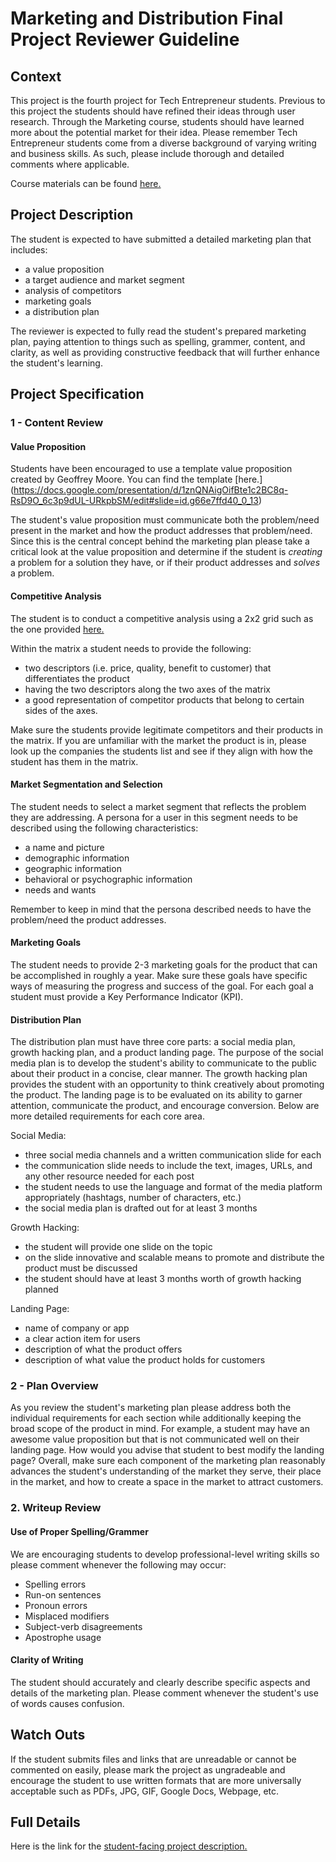 Marketing and Distribution Final Project Reviewer Guideline
=============================================

## Context

This project is the fourth project for Tech Entrepreneur students. Previous to this project the students should have refined their ideas through user research. Through the Marketing course, students should have learned more about the potential market for their idea. Please remember Tech Entrepreneur students come from a diverse background of varying writing and business skills. As such, please include thorough and detailed comments where applicable.

Course materials can be found [here.]()

## Project Description

The student is expected to have submitted a detailed marketing plan that includes:

* a value proposition
* a target audience and market segment
* analysis of competitors
* marketing goals
* a distribution plan

The reviewer is expected to fully read the student's prepared marketing plan, paying attention to things such as spelling, grammer, content, and clarity, as well as providing constructive feedback that will further enhance the student's learning.

<!--Here is an example <project href = ...>.-->

## Project Specification

### 1 - Content Review

	
#### Value Proposition
Students have been encouraged to use a template value proposition created by Geoffrey Moore. You can find the template [here.] 
(https://docs.google.com/presentation/d/1znQNAigOifBte1c2BC8q-RsD9O_6c3p9dUL-URkpbSM/edit#slide=id.g66e7ffd40_0_13)

The student's value proposition must communicate both the problem/need present in the market and how the product addresses that problem/need. Since this is the central concept behind the marketing plan please take a critical look at the value proposition and determine if the student is _creating_ a problem for a solution they have, or if their product addresses and _solves_ a problem.

#### Competitive Analysis
The student is to conduct a competitive analysis using a 2x2 grid such as the one provided [here.](https://docs.google.com/presentation/d/1znQNAigOifBte1c2BC8q-RsD9O_6c3p9dUL-URkpbSM/edit#slide=id.g66e7ffd40_0_0)

Within the matrix a student needs to provide the following:

* two descriptors (i.e. price, quality, benefit to customer) that differentiates the product
* having the two descriptors along the two axes of the matrix
* a good representation of competitor products that belong to certain sides of the axes.

Make sure the students provide legitimate competitors and their products in the matrix. If you are unfamiliar with the market the product is in, please look up the companies the students list and see if they align with how the student has them in the matrix.

#### Market Segmentation and Selection
The student needs to select a market segment that reflects the problem they are addressing. A persona for a user in this segment needs to be described using the following characteristics:

* a name and picture
* demographic information 
* geographic information
* behavioral or psychographic information  
* needs and wants 

Remember to keep in mind that the persona described needs to have the problem/need the product addresses.
#### Marketing Goals
The student needs to provide 2-3 marketing goals for the product that can be accomplished in roughly a year. Make sure these goals have specific ways of measuring the progress and success of the goal. For each goal a student must provide a Key Performance Indicator (KPI).

#### Distribution Plan
The distribution plan must have three core parts: a social media plan, growth hacking plan, and a product landing page. The purpose of the social media plan is to develop the student's ability to communicate to the public about their product in a concise, clear manner. The growth hacking plan provides the student with an opportunity to think creatively about promoting the product. The landing page is to be evaluated on its ability to garner attention, communicate the product, and encourage conversion. Below are more detailed requirements for each core area.

Social Media:

* three social media channels and a written communication slide for each
* the communication slide needs to include the text, images, URLs, and any other resource needed for each post
* the student needs to use the language and format of the media platform appropriately (hashtags, number of characters, etc.)
* the social media plan is drafted out for at least 3 months

Growth Hacking:

* the student will provide one slide on the topic
* on the slide innovative and scalable means to promote and distribute the product must be discussed
* the student should have at least 3 months worth of growth hacking planned

Landing Page:

* name of company or app 
* a clear action item for users 
* description of what the product offers
* description of what value the product holds for customers

### 2 - Plan Overview
As you review the student's marketing plan please address both the individual requirements for each section while additionally keeping the broad scope of the product in mind. For example, a student may have an awesome value proposition but that is not communicated well on their landing page. How would you advise that student to best modify the landing page? Overall, make sure each component of the marketing plan reasonably advances the student's understanding of the market they serve, their place in the market, and how to create a space in the market to attract customers.

### 2. Writeup Review

#### Use of Proper Spelling/Grammer

We are encouraging students to develop professional-level writing skills so please comment whenever the following may occur:

* Spelling errors
* Run-on sentences
* Pronoun errors
* Misplaced modifiers
* Subject-verb disagreements
* Apostrophe usage

#### Clarity of Writing

The student should accurately and clearly describe specific aspects and details of the marketing plan. Please comment whenever the student's use of words causes confusion.

## Watch Outs

If the student submits files and links that are unreadable or cannot be commented on easily, please mark the project as ungradeable and encourage the student to use written formats that are more universally acceptable such as PDFs, JPG, GIF, Google Docs, Webpage, etc.

## Full Details

Here is the link for the [student-facing project description.](https://docs.google.com/document/d/1TeSOSsYRUcOqwNM3V08j98VSEXJ768g8NpeH3zBntFk/pub?embedded=true)
